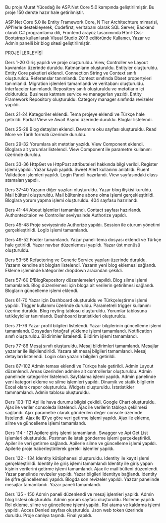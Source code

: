 Bu proje Murat Yücedağ ile ASP.Net Core 5.0 kampında geliştirilmiştir. Bu proje 150 derste hazır hale getirilmiştir.

ASP.Net Core 5.0 ile Entity Framework Core, N Tier Architechture mimarisi, API'lerle destekleyerek, Codefirst, veritabanı olarak SQL Server, Backend olarak C# programlama dili, Frontend arayüz tasarımında Html-Css-Bootstrap kullanılarak Visual Studio 2019 editöründe Kullanıcı, Yazar ve Admin panelli bir blog sitesi geliştirilmiştir.

PROJE İLERLEYİŞİ

Ders 1-20 Giriş yapıldı ve proje oluşturuldu. View, Controller ve Layout kavramları üzerinde duruldu. Katmanların oluşturuldu. Entityler oluşturuldu. Entity Core paketleri eklendi. Connection String ve Context sınıfı oluşturuldu. Referanslar tanımlandı. Context sınıfında Dbset propertyleri tanımlanıd. Migration işlemleri tamamlandı ve veritabanı oluşturuldu. Interfaceler tanımlandı. Repository sınıfı oluşturuldu ve metotların içi dolduruldu. Business katmanı service ve managerları yazıldı. Entity Framework Repository oluşturuldu. Category manager sınıfında revizeler yapıldı.

Ders 21-24 Kategoriler eklendi. Tema projeye eklendi ve Türkçe hale getirildi. Partial View ve Await Async üzerinde duruldu. Bloglar listelendi.

Ders 25-28 Blog detayları eklendi. Devamını oku sayfası oluşturuldu. Read More ve Tarih formatı üzerinde duruldu.

Ders 29-32 Yorumlara ait metotlar yazıldı. View Component eklendi. Bloglara ait yorumlar listelendi. View Component ile parametre kullanımı üzerinde duruldu.

Ders 33-36 HttpGet ve HttpPost attributeleri hakkında bilgi verildi. Register işlemi yapıldı. Yazar kaydı yapıldı. Sweet Alert kullanımı anlatıldı. Fluent Validation işlemleri yapıldı. Login Paneli hazırlandı. View sayfasındaki class atamaları yapıdlı.

Ders 37-40 Yazarın diğer yazıları oluşturuldu. Yazar blog ilişkisi kuruldu. Mail bülteni oluşturuldu. Mail bültenine abone olma işlemi gerçekleştirildi. Bloglara yorum yapma işlemi oluşturuldu. 404 sayfasu hazırlandı.

Ders 41-44 About işlemleri tamamlandı. Contact sayfası hazırlandı. Authontecitaion ve Controller seviyesinde Authorize yapıldı.

Ders 45-48 Proje seviyesinde Authorize yapıldı. Session ile oturum yönetimi gerçekleştirildi. Logib işlemi tamamlandı.

Ders 49-52 Footer tamamlandı. Yazar paneli tema dosyası eklendi ve Türkçe hale getirildi. Yazar navbar düzenlemesi yapıldı. Yazar üst menüsü oluşturuldu.

Ders 53-56 Refactoring ve Generic Service yapıları üzerinde duruldu. Yazarın kendine ait blogları listelendi. Yazarın yeni blog eklemesi sağlandı. Ekleme işleminde kategoriler dropdown aracından çekildi.

Ders 57-60 EfBlogRepository düzenlemeleri yapılldı. Blog silme işlemi tamamlandı. Blog düzenlemesi için bloga ait verilerin getirilmesi sağlandı. Blogların güncelleme işlemi eklendi.

Ders 61-70 Yazar için Dashboard oluşturuldu ve Türkçeleştirme işlemi yapıldı. Trigger kullanımı üzerinde duruldu. Parametreli trigger kullanımı üzerine duruldu. Blog reyting tablosu oluşturuldu. Yorumlar tablosuna tetikleyiciler tanımlandı. Dashboard istatistikleri oluşturuldu.

Ders 71-76 Yazar profil bilgileri listelendi. Yazar bilgilerinin güncelleme işlemi tamamlandı. Dosyadan fotoğraf yükleme işlemi tamamlandı. Notification sınıfı oluşturuldu. Bildirimler listelendi. Bildirim işlemi tamamlandı.

Ders 77-86 Mesaj sınıfı oluşturuldu. Mesaj bildirimleri tamamlandı. Mesajlar yazarlar ile ilişkilendirildi. Yazara ait mesaj bilgileri tamamlandı. Mesaj detayları listelendi. Login olan yazarın bilgileri getirildi.

Ders 87-102 Admin teması eklendi ve Türkçe hale getirildi. Admin Layout düzenlendi. Areas üzerinden admine ait controllerlar oluşturuldu. Admin panelinde kategoriler listelendi. Sayfalama işlemi yapıldı. Admin panelinde yeni kategori ekleme ve silme işlemleri yapıldı. Dinamik ve statik bilgilerin Excel olarak rapor oluşturuldu. Widgets oluşturuldu. İstatistikler tammamlandı. Admin tablosu oluşturuldu.

Ders 103-113 Api ile hava durumu bilgisi çekildi. Google Chart oluşturuldu. Ajax ile veriler consoleda listelendi. Ajax ile verilerin tabloya çekilmesi sağlandı. Ajax parametre olarak gönderilen değer console üzerinde listelendi. Ajax ile ID'ye göre veri getirme işlemi yapıldı. Ajax ile ekleme, silme ve güncelleme işlemi tamamlandı.

Ders 114 - 121 Apilere giriş işlemi tamamlandı. Swagger ve Api Get List işlemleri oluşturuldu. Postman ile istek gönderme işlemi gerçekleştirildi. Apiler ile veri getirme sağlandı. Apilerle silme ve güncelleme işlemi yapıldı. Apilerle proje haberleştirilerek gerekli işlemler yapıldı.

Ders 122 - 134 Identity kütüphanesi oluşturuldu. Identity ile kayıt işlemi gerçekleştirildi. Identity ile giriş işlemi tamamlandı Identity ile giriş yapan kişinin verilerini getirme işlemi tamamlandı. Ajax ile mail bülteni düzenlendi. Yazar panelinde revizeler yapıldı. Yazar bilgileri Identitye bağlandı. Identity ile şifre güncellemesi yapıldı. Blogda son revizeler yapıldı. Yazzar panelinde mesajlar tamamlandı. Yazar paneli tamamlandı.

Ders 135 - 150 Admin paneli düzenlendi ve mesaj işlemleri yapıldı. Admin blog listesi oluşturuldu. Admin yorum sayfası oluşturuldu. Rolleme yapıldı. Rol ekleme, silme ve güncelleme işlemi yapıldı. Rol atama ve kaldırma işlemi yapıldı. Acces Denied sayfası oluşturuldu. Json web token üzerinde duruldu. Proje canlıya taşındı. Final yapıldı.
